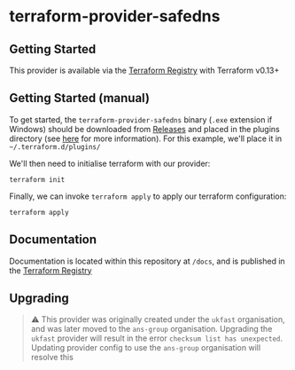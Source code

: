 # terraform-provider-safedns

## Getting Started

This provider is available via the [Terraform Registry](https://registry.terraform.io/providers/ukfast/safedns/latest) with Terraform v0.13+

## Getting Started (manual)

To get started, the `terraform-provider-safedns` binary (`.exe` extension if Windows) should be downloaded from [Releases](https://github.com/ukfast/terraform-provider-safedns/releases) and placed in the plugins directory (see [here](https://www.terraform.io/docs/configuration/providers.html#third-party-plugins) for more information). For this example, we'll place it in `~/.terraform.d/plugins/`

We'll then need to initialise terraform with our provider:

```console
terraform init
```

Finally, we can invoke `terraform apply` to apply our terraform configuration:

```console
terraform apply
```

## Documentation

Documentation is located within this repository at `/docs`, and is published in the [Terraform Registry](https://registry.terraform.io/providers/ans-group/safedns/latest/docs)

## Upgrading

> :warning: This provider was originally created under the `ukfast` organisation, and was later moved to the `ans-group` organisation. Upgrading the `ukfast` provider will result in the error `checksum list has unexpected`. Updating provider config to use the `ans-group` organisation will resolve this
